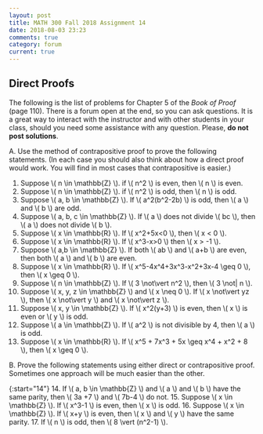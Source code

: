 ```yaml
---
layout: post
title: MATH 300 Fall 2018 Assignment 14
date: 2018-08-03 23:23
comments: true
category: forum
current: true
---
```


## Direct Proofs

<div class="alert alert-info">
	The following is the list of problems for Chapter 5 of the <em>Book of Proof</em> (page 110).  There is a forum open at the end, so you can ask questions.  It is a great way to interact with the instructor and with other students in your class, should you need some assistance with any question. Please, <strong>do not post solutions</strong>.
</div>

A. Use the method of contrapositive proof to prove the following statements.  (In each case you should also think about how a direct proof would work.  You will find in most cases that contrapositive is easier.)

1. Suppose \\( n \in \mathbb{Z} \\).  if \\( n^2 \\) is even, then \\( n \\) is even.
2. Suppose \\( n \in \mathbb{Z} \\).  if \\( n^2 \\) is odd, then \\( n \\) is odd.
3. Suppose \\( a, b \in \mathbb{Z} \\).  If \\( a^2(b^2-2b) \\) is odd, then \\( a \\) and \\( b \\) are odd.
4. Suppose \\( a, b, c \in \mathbb{Z} \\).  If \\( a \\) does not divide \\( bc \\), then \\( a \\) does not divide \\( b \\).
5. Suppose \\( x \in \mathbb{R} \\).  If \\( x^2+5x<0 \\), then \\( x < 0 \\).
6. Suppose \\( x \in \mathbb{R} \\).  If \\( x^3-x>0 \\) then \\( x > -1 \\).
7. Suppose \\( a,b \in \mathbb{Z} \\).  If both \\( ab \\) and \\( a+b \\) are even, then both \\( a \\) and \\( b \\) are even.
8. Suppose \\( x \in \mathbb{R} \\).  If \\( x^5-4x^4+3x^3-x^2+3x-4 \geq 0 \\), then \\( x \geq 0 \\).
9. Suppose \\( n \in \mathbb{Z} \\).  If \\( 3 \not\vert n^2 \\), then \\( 3 \not| n \\).
10. Suppose \\( x, y, z \in \mathbb{Z} \\) and \\( x \neq 0 \\).  If \\( x \not\vert yz \\), then \\( x \not\vert y \\) and \\( x \not\vert z \\).
11. Suppose \\( x, y \in \mathbb{Z} \\).  If \\( x^2(y+3) \\) is even, then \\( x \\) is even or \\( y \\) is odd.
12. Suppose \\( a \in \mathbb{Z} \\).  If \\( a^2 \\) is not divisible by 4, then \\( a \\) is odd.
13. Suppose \\( x \in \mathbb{R} \\).  If \\( x^5 + 7x^3 + 5x \geq x^4 + x^2 + 8 \\), then \\( x \geq 0 \\).


 B. Prove the following statements using either direct or contrapositive proof.  Sometimes one approach will be much easier than the other.

{:start="14"}
14. If \\( a, b \in \mathbb{Z} \\) and \\( a \\) and \\( b \\) have the same parity, then \\( 3a +7 \\) and \\( 7b-4 \\) do not.
15. Suppose \\( x \in \mathbb{Z} \\).  If \\( x^3-1 \\) is even, then \\( x \\) is odd.
16. Suppose \\( x \in \mathbb{Z} \\).  If \\( x+y \\) is even, then \\( x \\) and \\( y \\) have the same parity.
17. If \\( n \\) is odd, then \\( 8 \vert (n^2-1) \\).
